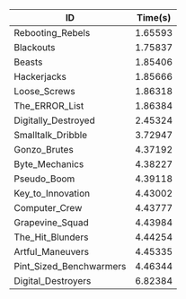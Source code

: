 |ID|Time(s)|
|-|-|
|Rebooting_Rebels|1.65593|
|Blackouts|1.75837|
|Beasts|1.85406|
|Hackerjacks|1.85666|
|Loose_Screws|1.86318|
|The_ERROR_List|1.86384|
|Digitally_Destroyed|2.45324|
|Smalltalk_Dribble|3.72947|
|Gonzo_Brutes|4.37192|
|Byte_Mechanics|4.38227|
|Pseudo_Boom|4.39118|
|Key_to_Innovation|4.43002|
|Computer_Crew|4.43777|
|Grapevine_Squad|4.43984|
|The_Hit_Blunders|4.44254|
|Artful_Maneuvers|4.45335|
|Pint_Sized_Benchwarmers|4.46344|
|Digital_Destroyers|6.82384|
